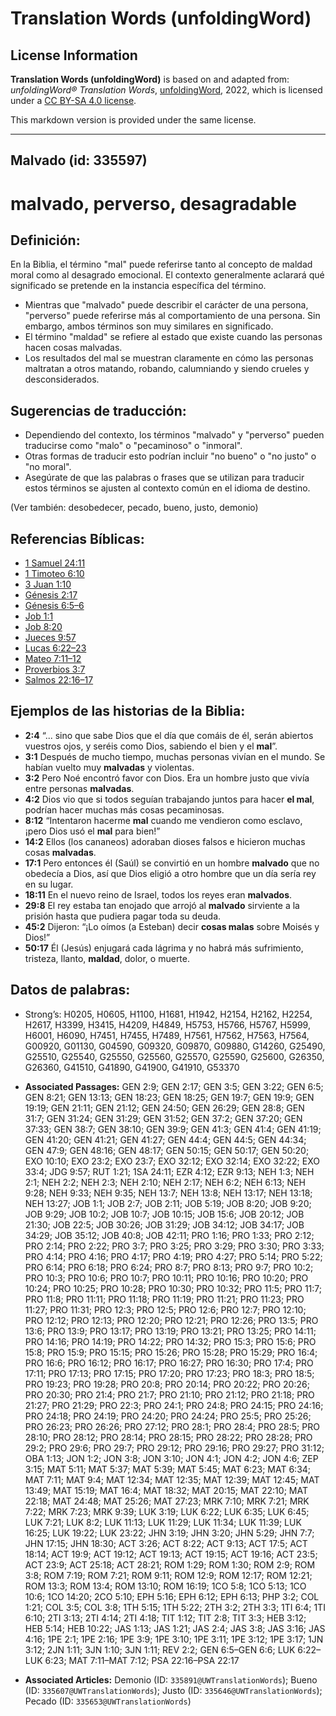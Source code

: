 # Translation Words (unfoldingWord)

## License Information

**Translation Words (unfoldingWord)** is based on and adapted from: _unfoldingWord® Translation Words_, [unfoldingWord](https://unfoldingword.org/utw), 2022, which is licensed under a [CC BY-SA 4.0 license](https://creativecommons.org/licenses/by-sa/4.0/legalcode.en).

This markdown version is provided under the same license.



--------------------------------

## Malvado (id: 335597)

malvado, perverso, desagradable
===============================

Definición:
-----------

En la Biblia, el término "mal" puede referirse tanto al concepto de maldad moral como al desagrado emocional. El contexto generalmente aclarará qué significado se pretende en la instancia específica del término.

* Mientras que "malvado" puede describir el carácter de una persona, "perverso" puede referirse más al comportamiento de una persona. Sin embargo, ambos términos son muy similares en significado.
* El término "maldad" se refiere al estado que existe cuando las personas hacen cosas malvadas.
* Los resultados del mal se muestran claramente en cómo las personas maltratan a otros matando, robando, calumniando y siendo crueles y desconsiderados.

Sugerencias de traducción:
--------------------------

* Dependiendo del contexto, los términos "malvado" y "perverso" pueden traducirse como "malo" o "pecaminoso" o "inmoral".
* Otras formas de traducir esto podrían incluir "no bueno" o "no justo" o "no moral".
* Asegúrate de que las palabras o frases que se utilizan para traducir estos términos se ajusten al contexto común en el idioma de destino.

(Ver también: desobedecer, pecado, bueno, justo, demonio)

Referencias Bíblicas:
---------------------

* [1 Samuel 24:11](https://ref.ly/1Sam24:11)
* [1 Timoteo 6:10](https://ref.ly/1Tim6:10)
* [3 Juan 1:10](https://ref.ly/3John1:10)
* [Génesis 2:17](https://ref.ly/Gen2:17)
* [Génesis 6:5–6](https://ref.ly/Gen6:5-Gen6:6)
* [Job 1:1](https://ref.ly/Job1:1)
* [Job 8:20](https://ref.ly/Job8:20)
* [Jueces 9:57](https://ref.ly/Judg9:57)
* [Lucas 6:22–23](https://ref.ly/Luke6:22-Luke6:23)
* [Mateo 7:11–12](https://ref.ly/Matt7:11-Matt7:12)
* [Proverbios 3:7](https://ref.ly/Prov3:7)
* [Salmos 22:16–17](https://ref.ly/Ps22:16-Ps22:17)

Ejemplos de las historias de la Biblia:
---------------------------------------

* **2:4** “... sino que sabe Dios que el día que comáis de él, serán abiertos vuestros ojos, y seréis como Dios, sabiendo el bien y el **mal**”.
* **3:1** Después de mucho tiempo, muchas personas vivían en el mundo. Se habían vuelto muy **malvadas** y violentas.
* **3:2** Pero Noé encontró favor con Dios. Era un hombre justo que vivía entre personas **malvadas**.
* **4:2** Dios vio que si todos seguían trabajando juntos para hacer **el mal**, podrían hacer muchas más cosas pecaminosas.
* **8:12** “Intentaron hacerme **mal** cuando me vendieron como esclavo, ¡pero Dios usó el **mal** para bien!”
* **14:2** Ellos (los cananeos) adoraban dioses falsos e hicieron muchas cosas **malvadas**.
* **17:1** Pero entonces él (Saúl) se convirtió en un hombre **malvado** que no obedecía a Dios, así que Dios eligió a otro hombre que un día sería rey en su lugar.
* **18:11** En el nuevo reino de Israel, todos los reyes eran **malvados**.
* **29:8** El rey estaba tan enojado que arrojó al **malvado** sirviente a la prisión hasta que pudiera pagar toda su deuda.
* **45:2** Dijeron: “¡Lo oímos (a Esteban) decir **cosas malas** sobre Moisés y Dios!”
* **50:17** Él (Jesús) enjugará cada lágrima y no habrá más sufrimiento, tristeza, llanto, **maldad**, dolor, o muerte.

Datos de palabras:
------------------

* Strong’s: H0205, H0605, H1100, H1681, H1942, H2154, H2162, H2254, H2617, H3399, H3415, H4209, H4849, H5753, H5766, H5767, H5999, H6001, H6090, H7451, H7455, H7489, H7561, H7562, H7563, H7564, G00920, G01130, G04590, G09320, G09870, G09880, G14260, G25490, G25510, G25540, G25550, G25560, G25570, G25590, G25600, G26350, G26360, G41510, G41890, G41900, G41910, G53370

* **Associated Passages:** GEN 2:9; GEN 2:17; GEN 3:5; GEN 3:22; GEN 6:5; GEN 8:21; GEN 13:13; GEN 18:23; GEN 18:25; GEN 19:7; GEN 19:9; GEN 19:19; GEN 21:11; GEN 21:12; GEN 24:50; GEN 26:29; GEN 28:8; GEN 31:7; GEN 31:24; GEN 31:29; GEN 31:52; GEN 37:2; GEN 37:20; GEN 37:33; GEN 38:7; GEN 38:10; GEN 39:9; GEN 41:3; GEN 41:4; GEN 41:19; GEN 41:20; GEN 41:21; GEN 41:27; GEN 44:4; GEN 44:5; GEN 44:34; GEN 47:9; GEN 48:16; GEN 48:17; GEN 50:15; GEN 50:17; GEN 50:20; EXO 10:10; EXO 23:2; EXO 23:7; EXO 32:12; EXO 32:14; EXO 32:22; EXO 33:4; JDG 9:57; RUT 1:21; 1SA 24:11; EZR 4:12; EZR 9:13; NEH 1:3; NEH 2:1; NEH 2:2; NEH 2:3; NEH 2:10; NEH 2:17; NEH 6:2; NEH 6:13; NEH 9:28; NEH 9:33; NEH 9:35; NEH 13:7; NEH 13:8; NEH 13:17; NEH 13:18; NEH 13:27; JOB 1:1; JOB 2:7; JOB 2:11; JOB 5:19; JOB 8:20; JOB 9:20; JOB 9:29; JOB 10:2; JOB 10:7; JOB 10:15; JOB 15:6; JOB 20:12; JOB 21:30; JOB 22:5; JOB 30:26; JOB 31:29; JOB 34:12; JOB 34:17; JOB 34:29; JOB 35:12; JOB 40:8; JOB 42:11; PRO 1:16; PRO 1:33; PRO 2:12; PRO 2:14; PRO 2:22; PRO 3:7; PRO 3:25; PRO 3:29; PRO 3:30; PRO 3:33; PRO 4:14; PRO 4:16; PRO 4:17; PRO 4:19; PRO 4:27; PRO 5:14; PRO 5:22; PRO 6:14; PRO 6:18; PRO 6:24; PRO 8:7; PRO 8:13; PRO 9:7; PRO 10:2; PRO 10:3; PRO 10:6; PRO 10:7; PRO 10:11; PRO 10:16; PRO 10:20; PRO 10:24; PRO 10:25; PRO 10:28; PRO 10:30; PRO 10:32; PRO 11:5; PRO 11:7; PRO 11:8; PRO 11:11; PRO 11:18; PRO 11:19; PRO 11:21; PRO 11:23; PRO 11:27; PRO 11:31; PRO 12:3; PRO 12:5; PRO 12:6; PRO 12:7; PRO 12:10; PRO 12:12; PRO 12:13; PRO 12:20; PRO 12:21; PRO 12:26; PRO 13:5; PRO 13:6; PRO 13:9; PRO 13:17; PRO 13:19; PRO 13:21; PRO 13:25; PRO 14:11; PRO 14:16; PRO 14:19; PRO 14:22; PRO 14:32; PRO 15:3; PRO 15:6; PRO 15:8; PRO 15:9; PRO 15:15; PRO 15:26; PRO 15:28; PRO 15:29; PRO 16:4; PRO 16:6; PRO 16:12; PRO 16:17; PRO 16:27; PRO 16:30; PRO 17:4; PRO 17:11; PRO 17:13; PRO 17:15; PRO 17:20; PRO 17:23; PRO 18:3; PRO 18:5; PRO 19:23; PRO 19:28; PRO 20:8; PRO 20:14; PRO 20:22; PRO 20:26; PRO 20:30; PRO 21:4; PRO 21:7; PRO 21:10; PRO 21:12; PRO 21:18; PRO 21:27; PRO 21:29; PRO 22:3; PRO 24:1; PRO 24:8; PRO 24:15; PRO 24:16; PRO 24:18; PRO 24:19; PRO 24:20; PRO 24:24; PRO 25:5; PRO 25:26; PRO 26:23; PRO 26:26; PRO 27:12; PRO 28:1; PRO 28:4; PRO 28:5; PRO 28:10; PRO 28:12; PRO 28:14; PRO 28:15; PRO 28:22; PRO 28:28; PRO 29:2; PRO 29:6; PRO 29:7; PRO 29:12; PRO 29:16; PRO 29:27; PRO 31:12; OBA 1:13; JON 1:2; JON 3:8; JON 3:10; JON 4:1; JON 4:2; JON 4:6; ZEP 3:15; MAT 5:11; MAT 5:37; MAT 5:39; MAT 5:45; MAT 6:23; MAT 6:34; MAT 7:11; MAT 9:4; MAT 12:34; MAT 12:35; MAT 12:39; MAT 12:45; MAT 13:49; MAT 15:19; MAT 16:4; MAT 18:32; MAT 20:15; MAT 22:10; MAT 22:18; MAT 24:48; MAT 25:26; MAT 27:23; MRK 7:10; MRK 7:21; MRK 7:22; MRK 7:23; MRK 9:39; LUK 3:19; LUK 6:22; LUK 6:35; LUK 6:45; LUK 7:21; LUK 8:2; LUK 11:13; LUK 11:29; LUK 11:34; LUK 11:39; LUK 16:25; LUK 19:22; LUK 23:22; JHN 3:19; JHN 3:20; JHN 5:29; JHN 7:7; JHN 17:15; JHN 18:30; ACT 3:26; ACT 8:22; ACT 9:13; ACT 17:5; ACT 18:14; ACT 19:9; ACT 19:12; ACT 19:13; ACT 19:15; ACT 19:16; ACT 23:5; ACT 23:9; ACT 25:18; ACT 28:21; ROM 1:29; ROM 1:30; ROM 2:9; ROM 3:8; ROM 7:19; ROM 7:21; ROM 9:11; ROM 12:9; ROM 12:17; ROM 12:21; ROM 13:3; ROM 13:4; ROM 13:10; ROM 16:19; 1CO 5:8; 1CO 5:13; 1CO 10:6; 1CO 14:20; 2CO 5:10; EPH 5:16; EPH 6:12; EPH 6:13; PHP 3:2; COL 1:21; COL 3:5; COL 3:8; 1TH 5:15; 1TH 5:22; 2TH 3:2; 2TH 3:3; 1TI 6:4; 1TI 6:10; 2TI 3:13; 2TI 4:14; 2TI 4:18; TIT 1:12; TIT 2:8; TIT 3:3; HEB 3:12; HEB 5:14; HEB 10:22; JAS 1:13; JAS 1:21; JAS 2:4; JAS 3:8; JAS 3:16; JAS 4:16; 1PE 2:1; 1PE 2:16; 1PE 3:9; 1PE 3:10; 1PE 3:11; 1PE 3:12; 1PE 3:17; 1JN 3:12; 2JN 1:11; 3JN 1:10; 3JN 1:11; REV 2:2; GEN 6:5–GEN 6:6; LUK 6:22–LUK 6:23; MAT 7:11–MAT 7:12; PSA 22:16–PSA 22:17
* **Associated Articles:** Demonio (ID: `335891@UWTranslationWords`); Bueno (ID: `335607@UWTranslationWords`); Justo (ID: `335646@UWTranslationWords`); Pecado (ID: `335653@UWTranslationWords`)

